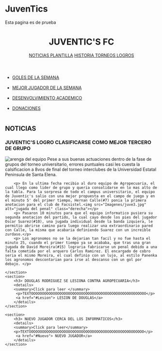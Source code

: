 # JuvenTics
Esta pagina es de prueba
<!DOCTYPE html>
<html>
<head><meta charset="iso-8859-1">
	<meta name="description" content="Futbol, JuvenTic, Torneos">
	<meta name="keywords" content="Universidad, Tecnologias de la Informacion, Soccer, UPSE">
	<link rel="stylesheet" type="text/css" href="estilo.css">
	<title>JuvenTic's FC</title>
	<link rel="shortcut icon" href="Imagenes/Logo.jpg">
</head>

<body>
	<header>
	<h1>JUVENTIC'S FC</h1>
<nav>
		<a href="noticias.html" > NOTICIAS  </a>  <a href="plantilla.html" > PLANTILLA</a> <a href="historia.html"> HISTORIA  </a> <a href="torneos.html"> TORNEOS  </a> <a href="logros.html"> LOGROS  </a> 
		</nav>

</header>
	<aside>
		<ul>
			<li> <a href="goles.html" target="_blank">GOLES DE LA SEMANA</a></li>
			<br>
			<li> <a href="jugador.html" target="_blank" > MEJOR JUGADOR DE LA SEMANA</a></li>
			<br>
			<li> <a href="academico.html" target="_blank" >DESENVOLVIMIENTO ACADEMICO</a></li>
			<br>
			<li> <a href="donaciones.html" target="_blank">DONACIONES</a></li>
			<br>
			
  </style>
		</ul>
	</aside>
	<section>
		<h2>NOTICIAS</h2>
		<h3> JUVENTIC'S LOGRO CLASIFICARSE COMO MEJOR TERCERO DE GRUPO</h3>
		<p>	<img src="Imagenes/juve1.jpg" alt="arenga del equipo" class="izquierda">  Pese a sus buenas actuaciones dentro de la fase de grupos del torneo universitario, errores puntuales casi les cuesta la calsificacion a 8vos de final del torneo interclubes de la Universidad Estatal Peninsula de Santa Elena.</p>

		<p> En la ultima fecha recibio al duro equipo de Agropecuaria, el cual llego como lider de grupo y queria consolidarse en lo mas alto de la tabla. Para la sorpresa de todo el campus universitario, el equipo de Juventic's salio con una mejor propuesta en el campo de juego y en el minuto 5' del primer tiempo, Hernan Calle(#7) ponia la primera anotacion para el club de Facsistel.<img src="Imagenes/juve3.jpg" alt="jugada del penal" class="derecha"></p>
		<p> Pasaron 10 minutos para que el equipo informatico pusiera su segunda anotacion del partido, la cual cayo desde los pies del jugador Oscar Suarez(#10), una jugada individual desde la banda izquiera, le permitio abrirse camino para luego realizar una extraordinario pared con Calle, la misma que acabaria definiendo Suarez con un increible zurdaso.</p>
		<p> Los agronomos no se la dejarian tan facil y no fue hasta el minuto 25, cuando el primer tiempo ya se acababa, que tras una gran jugada de David Moreira(#15) lograria fabricarse un penal debido a una falta cometida por el arquero Carlos Ramirez. El encargado de cobro seria el mismo Moreira, el cual definio con un lujo, al estilo Panenka los agronomos descontarian para irse al descanso con un gol por debajo. </p>

	</section>
	<section>
		<h3> DOUGLAS RODRIGUEZ SE LESIONA CONTRA AGROPECUARIA</h3>
		<details>
  		<summary>Click para leer </summary>
 		 <p>TEXTOOOOOOOOOOOOOOOOOOOOOOOOOOOOOOOOOOOOOOOOOOOOOOOOOOOOO</p>
 		 <a href="#Lesion"> LESION DE DOUGLAS</a> 
		</details>
	</section>

	<section>
		<h3> NUEVO JUGADOR CERCA DEL LOS INFORMATICOS</h3>
		<details>
  		<summary>Click para leer</summary>
 		<p>TEXTOOOOOOOOOOOOOOOOOOOOOOOOOOOOOOOOOOOOOOOOOOOOOOOOOOOOO</p>
 		 <a href="#Nuevo"> NUEVO JUGADOR</a> 
		</details>
	</section>


</body>
</html>
